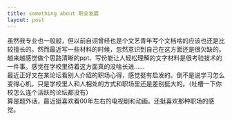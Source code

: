 ```yaml
---
title: something about 职业发展 
layout: post
---
```

虽然我专业也一般般，但以前自诩曾经也是个文艺青年写个文档啥的应该也还是比较擅长的。然而最近写一些材料的时候，忽然意识到自己在这方面还是很欠缺的。越来越感觉做个思路清晰的ppt、写份能让人轻松理解的文字材料是很考验技术的一件事。感觉在学校里待着这方面真的没啥长进……   
最近正好又在某论坛看别人介绍的职场心得，感觉挺有启发的。倒不是说学习怎么变得心机，只是学校里人和人相处的方式和职场里还是差别挺大的。（吐槽一下你校怎么连个活跃的论坛都没有）   
算是题外话，最近挺喜欢看00年左右的电视剧和动画。还挺喜欢那种职场的感觉。
